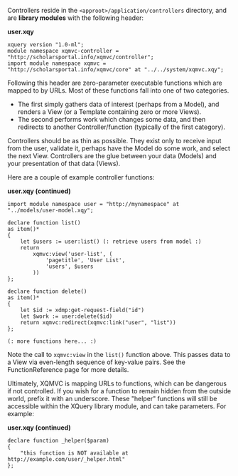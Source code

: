 Controllers reside in the `<approot>/application/controllers` directory, and are **library modules** with the following header:

**user.xqy**
```
xquery version "1.0-ml";
module namespace xqmvc-controller = "http://scholarsportal.info/xqmvc/controller";
import module namespace xqmvc = "http://scholarsportal.info/xqmvc/core" at "../../system/xqmvc.xqy";
```

Following this header are zero-parameter executable functions which are mapped to by URLs.  Most of these functions fall into one of two categories.
  * The first simply gathers data of interest (perhaps from a Model), and renders a View (or a Template containing zero or more Views).
  * The second performs work which changes some data, and then redirects to another Controller/function (typically of the first category).

Controllers should be as thin as possible.  They exist only to receive input from the user, validate it, perhaps have the Model do some work, and select the next View.  Controllers are the glue between your data (Models) and your presentation of that data (Views).

Here are a couple of example controller functions:

**user.xqy (continued)**
```
import module namespace user = "http://mynamespace" at "../models/user-model.xqy";

declare function list()
as item()*
{
	let $users := user:list() (: retrieve users from model :)
	return
		xqmvc:view('user-list', (
			'pagetitle', 'User List',
			'users', $users
		))
};

declare function delete()
as item()*
{
	let $id := xdmp:get-request-field("id")
	let $work := user:delete($id)
	return xqmvc:redirect(xqmvc:link("user", "list"))
};

(: more functions here... :)
```

Note the call to `xqmvc:view` in the `list()` function above.  This passes data to a View via even-length sequence of key-value pairs.  See the FunctionReference page for more details.

Ultimately, XQMVC is mapping URLs to functions, which can be dangerous if not controlled.  If you wish for a function to remain hidden from the outside world, prefix it with an underscore.  These "helper" functions will still be accessible within the XQuery library module, and can take parameters.  For example:

**user.xqy (continued)**
```
declare function _helper($param)
{
	"this function is NOT available at http://example.com/user/_helper.html"
};
```